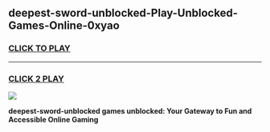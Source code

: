 
## deepest-sword-unblocked-Play-Unblocked-Games-Online-0xyao
<h3>
<a href="https://premium76.site?title=deepest-sword-unblocked&ref=25A">CLICK TO PLAY</a></h3>
<hr>

<h3>
<a href="https://premium76.site?title=deepest-sword-unblocked&ref=25A">CLICK 2 PLAY</a>
  
</h3>

<a href="https://premium76.site?title=deepest-sword-unblocked&ref=25A"><img src="https://clearcache.store/games.png"></a>


**deepest-sword-unblocked games unblocked: Your Gateway to Fun and Accessible Online Gaming**
